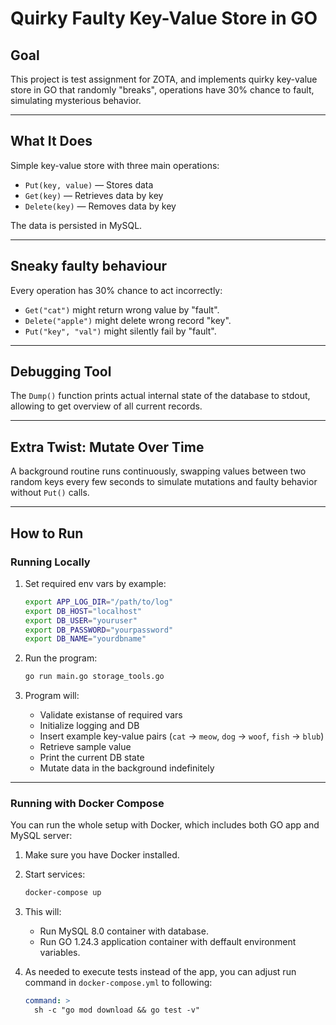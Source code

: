 # Quirky Faulty Key-Value Store in GO

## Goal

This project is test assignment for ZOTA, and implements quirky key-value store in GO that randomly "breaks", operations have 30% chance to fault, simulating mysterious behavior.

---

## What It Does

Simple key-value store with three main operations:

- `Put(key, value)` — Stores data
- `Get(key)` — Retrieves data by key
- `Delete(key)` — Removes data by key

The data is persisted in MySQL.

---

## Sneaky faulty behaviour

Every operation has 30% chance to act incorrectly:

- `Get("cat")` might return wrong value by "fault".
- `Delete("apple")` might delete wrong record "key".
- `Put("key", "val")` might silently fail by "fault".

---

## Debugging Tool

The `Dump()` function prints actual internal state of the database to stdout, allowing to get overview of all current records.

---

## Extra Twist: Mutate Over Time

A background routine runs continuously, swapping values between two random keys every few seconds to simulate mutations and faulty behavior without `Put()` calls.

---

## How to Run

### Running Locally

1. Set required env vars by example:

    ```bash
    export APP_LOG_DIR="/path/to/log"
    export DB_HOST="localhost"
    export DB_USER="youruser"
    export DB_PASSWORD="yourpassword"
    export DB_NAME="yourdbname"
    ```

2. Run the program:

    ```bash
    go run main.go storage_tools.go
    ```

3. Program will:

    - Validate existanse of required vars
    - Initialize logging and DB
    - Insert example key-value pairs (`cat` → `meow`, `dog` → `woof`, `fish` → `blub`)
    - Retrieve sample value
    - Print the current DB state
    - Mutate data in the background indefinitely

---

### Running with Docker Compose

You can run the whole setup with Docker, which includes both GO app and MySQL server:

1. Make sure you have Docker installed.

2. Start services:

    ```bash
    docker-compose up
    ```

3. This will:

    - Run MySQL 8.0 container with database.
    - Run GO 1.24.3 application container with deffault environment variables.

4. As needed to execute tests instead of the app, you can adjust run command in `docker-compose.yml` to following:

    ```yaml
    command: >
      sh -c "go mod download && go test -v"
    ```


